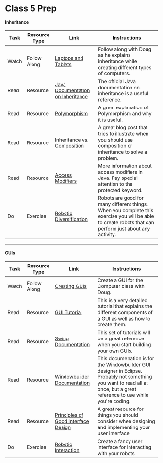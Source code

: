 # Class 5 Prep

#### Inheritance
Task | Resource Type | Link  | Instructions
--------------|------|------|-------------
Watch | Follow Along | [Laptops and Tablets](https://youtu.be/JSCvJQ_xDr0) | Follow along with Doug as he explains inheritance while creating different types of computers.
Read | Resource | [Java Documentation on Inheritance](https://docs.oracle.com/javase/tutorial/java/IandI/subclasses.html) | The official Java documentation on inheritance is a useful reference.
Read | Resource | [Polymorphism](https://docs.oracle.com/javase/tutorial/java/IandI/polymorphism.html) | A great explanation of Polymorphism and why it is useful.
Read | Resource | [Inheritance vs. Composition](http://www.javaworld.com/article/2076814/core-java/inheritance-versus-composition--which-one-should-you-choose-.html) | A great blog post that tries to illustrate when you should use composition or inheritance to solve a problem.
Read | Resource | [Access Modifiers](https://docs.oracle.com/javase/tutorial/java/javaOO/accesscontrol.html) | More information about access modifiers in Java. Pay special attention to the protected keyword.
Do | Exercise | [Robotic Diversification](../../materials/exercises/robotic-diversification) | Robots are good for many different things. When you complete this exercise you will be able to create robots that can perform just about any activity.
***

#### GUIs
Task | Resource Type | Link  | Instructions
--------------|------|------|-------------
Watch | Follow Along | [Creating GUIs](https://youtu.be/S-icqYUByOI) | Create a GUI for the Computer class with Doug.
Read | Resource | [GUI Tutorial](http://www3.ntu.edu.sg/home/ehchua/programming/java/j4a_gui.html) | This is a very detailed tutorial that explains the different components of a GUI as well as how to create them.
Read | Resource | [Swing Documentation](http://docs.oracle.com/javase/tutorial/uiswing/) | This set of tutorials will be a great reference when you start building your own GUIs.
Read | Resource | [Windowbuilder Documentation](https://eclipse.org/windowbuilder/documentation.php) | This documenation is for the Windowbuilder GUI designer in Eclipse. Probably not something you want to read all at once, but a great reference to use while you're coding.
Read | Resource | [Principles of Good Interface Design](http://bokardo.com/principles-of-user-interface-design/) | A great resource for things you should consider when designing and implementing your user interface.
Do | Exercise | [Robotic Interaction](../../materials/exercises/robotic-interaction) | Create a fancy user interface for interacting with your robots
